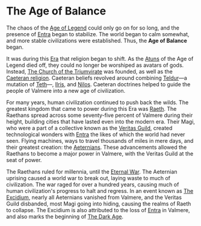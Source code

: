 
# The Age of Balance

The chaos of the [Age of Legend](age_of_legend.md) could only go on for so long, and the presence of [Entra](entra.md) began to stabilize. The world began to calm somewhat, and more stable civilizations were established. Thus, the **Age of Balance** began.

It was during this [Era](era.md) that religion began to shift. As the [Atuns](atun.md) of the Age of Legend died off, they could no longer be worshiped as avatars of gods. Instead, [The Church of the Triumvirate](the_church_of_the_triumvirate.md) was founded, as well as the [Caeteran religion](caeteran.md). Caeteran beliefs revolved around combining [Teldur](teldur_god.md)—a mutation of [Teth](teth_god.md)—, [Ilris](ilris_god.md), and [Nilos](nilos_god.md). Caeteran doctrines helped to guide the people of Valmere into a new age of civilization.

For many years, human civilization continued to push back the wilds. The greatest kingdom that came to power during this Era was [Raeth](raeth.md). The Raethans spread across some seventy-five percent of Valmere during their height, building cities that have lasted even into the modern era. Their Magi, who were a part of a collective known as the [Veritas Guild](veritas_guild.md), created technological wonders with [Entra](entra.md) the likes of which the world had never seen. Flying machines, ways to travel thousands of miles in mere days, and their greatest creation: the [Aeternians](aeternian.md). These advancements allowed the Raethans to become a major power in Valmere, with the Veritas Guild at the seat of power.

The Raethans ruled for millennia, until the [Eternal War](the_eternal_war.md). The Aeternian uprising caused a world war to break out, laying waste to much of civilization. The war raged for over a hundred years, causing much of human civilization's progress to halt and regress. In an event known as [The Excidium](excidium.md), nearly all Aeternians vanished from Valmere, and the Veritas Guild disbanded, most Magi going into hiding, causing the realms of Raeth to collapse. The Excidium is also attributed to the loss of [Entra](entra.md) in Valmere, and also marks the beginning of [The Dark Age](dark_age.md).



